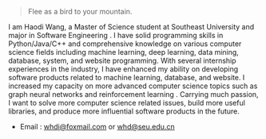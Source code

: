 > Flee as a bird to your mountain.

I am Haodi Wang, a Master of Science student at Southeast University and major in Software Engineering . I have solid programming skills in Python/Java/C++ and comprehensive knowledge on various computer science fields including machine learning, deep learning, data mining, database, system, and website programming. With several internship experiences in the industry, I have enhanced my ability on developing software products related to machine learning, database, and website.  I increased my capacity on more advanced computer science topics such as graph neural networks and reinforcement learning . Carrying much passion, I want to solve more computer science related issues, build more useful libraries, and produce more influential software products in the future. 

- Email : [whdi@foxmail.com](whdi@foxmail.com) or [whd@seu.edu.cn](whd@seu.edu.cn)

